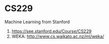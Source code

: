 # CS229
Machine Learning from Stanford  
1. https://see.stanford.edu/Course/CS229  
2. WEKA: http://www.cs.waikato.ac.nz/ml/weka/
